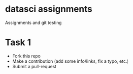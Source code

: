 datasci assignments
===================

Assignments and git testing

# Task 1

- Fork this repo
- Make a contribution (add some info/links, fix a typo, etc.)
- Submit a pull-request
